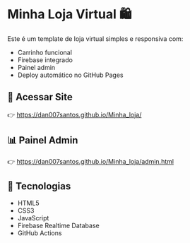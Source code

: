 # Minha Loja Virtual 🛍️

Este é um template de loja virtual simples e responsiva com:

- Carrinho funcional
- Firebase integrado
- Painel admin
- Deploy automático no GitHub Pages

## 🚀 Acessar Site

👉 [https://dan007santos.github.io/Minha_loja/ ](https://dan007santos.github.io/Minha_loja/ )

## 📊 Painel Admin

👉 [https://dan007santos.github.io/Minha_loja/admin.html ](https://dan007santos.github.io/Minha_loja/admin.html )

## 🧩 Tecnologias

- HTML5
- CSS3
- JavaScript
- Firebase Realtime Database
- GitHub Actions
